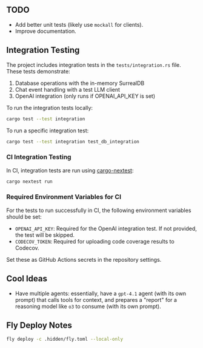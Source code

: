 ## TODO

- Add better unit tests (likely use `mockall` for clients).
- Improve documentation.

## Integration Testing

The project includes integration tests in the `tests/integration.rs` file. These tests demonstrate:

1. Database operations with the in-memory SurrealDB
2. Chat event handling with a test LLM client
3. OpenAI integration (only runs if OPENAI_API_KEY is set)

To run the integration tests locally:
```bash
cargo test --test integration
```

To run a specific integration test:
```bash
cargo test --test integration test_db_integration
```

### CI Integration Testing

In CI, integration tests are run using [cargo-nextest](https://nexte.st/):

```bash
cargo nextest run
```

### Required Environment Variables for CI

For the tests to run successfully in CI, the following environment variables should be set:

- `OPENAI_API_KEY`: Required for the OpenAI integration test. If not provided, the test will be skipped.
- `CODECOV_TOKEN`: Required for uploading code coverage results to Codecov.

Set these as GitHub Actions secrets in the repository settings.

## Cool Ideas

- Have multiple agents: essentially, have a `gpt-4.1` agent (with its own prompt) that calls tools for context, and prepares a "report" for a reasoning model like `o3` to consume (with its own prompt).

## Fly Deploy Notes

```bash
fly deploy -c .hidden/fly.toml --local-only
```